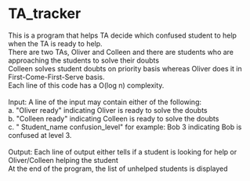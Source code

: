 # TA_tracker

This is a program that helps TA decide which confused student to help when the TA is ready to help.<br />
There are two TAs, Oliver and Colleen and there are students who are approaching the students to solve their doubts <br />
Colleen solves student doubts on priority basis whereas Oliver does it in First-Come-First-Serve basis. <br />
Each line of this code has a O(log n) complexity.<br />
<br />
Input:
A line of the input may contain either of the following: <br />
  a. "Oliver ready" indicating Oliver is ready to solve the doubts <br />
  b. "Colleen ready" indicating Colleen is ready to solve the doubts <br />
  c. " Student_name confusion_level"  for example: Bob 3 indicating Bob is confused at level 3.<br />
<br /> 
Output:
Each line of output either tells if a student is looking for help or Oliver/Colleen helping the student <br />
At the end of the program, the list of unhelped students is displayed <br />
